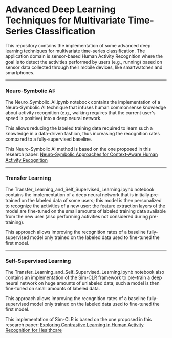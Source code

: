 # Advanced Deep Learning Techniques for Multivariate Time-Series Classification

This repository contains the implementation of some advanced deep learning techniques for multivariate 
time-series classification. The application domain is sensor-based Human Activity Recognition where
the goal is to detect the activities performed by users (e.g., running) based on sensor data collected
through their mobile devices, like smartwatches and smartphones.

<hr>

### Neuro-Symbolic AI: 

The Neuro_Symbolic_AI.ipynb notebook contains the implementation of a Neuro-Symbolic AI technique that
infuses human commonsense knowledge about activity recognition (e.g., walking requires that the current
user's speed is positive) into a deep neural network. 

This allows reducing the labeled training data
required to learn such a knowledge in a data-driven fashion, thus increasing the recognition rates compared
to a fully-supervised baseline.

This Neuro-Symbolic AI method is based on the one proposed in this research paper: 
[Neuro-Symbolic Approaches for Context-Aware Human Activity Recognition](https://arxiv.org/abs/2306.05058)

<hr>

### Transfer Learning

The Transfer_Learning_and_Self_Supervised_Learning.ipynb notebook contains the implementation of
a deep neural network that is initially pre-trained on the labeled data of some users; 
this model is then personalized to recognize the activities of a new user:
the feature extraction layers of the model are fine-tuned on the small amounts of labeled
training data available from the new user (also performing activities not considered during pre-training).

This approach allows improving the recognition rates of a baseline fully-supervised model only trained on 
the labeled data used to fine-tuned the first model.

<hr>

### Self-Supervised Learning
	
The Transfer_Learning_and_Self_Supervised_Learning.ipynb notebook also contains an implementation of 
the Sim-CLR framework to pre-train a deep neural network on huge amounts of unlabeled data; 
such a model is then fine-tuned on small amounts of labeled data.

This approach allows improving the recognition rates of a baseline fully-supervised model only trained on 
the labeled data used to fine-tuned the first model.

This implementation of Sim-CLR is based on the one proposed in this research paper:
[Exploring Contrastive Learning in Human Activity Recognition for Healthcare](https://arxiv.org/abs/2011.11542)

